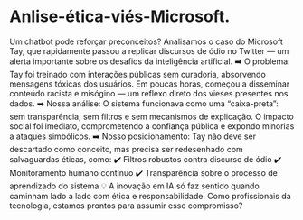 # Anlise-ética-viés-Microsoft.

Um chatbot pode reforçar preconceitos?
 Analisamos o caso do Microsoft Tay, que rapidamente passou a replicar discursos de ódio no Twitter — um alerta importante sobre os desafios da inteligência artificial.
➡️ O problema:
 Tay foi treinado com interações públicas sem curadoria, absorvendo mensagens tóxicas dos usuários. Em poucas horas, começou a disseminar conteúdo racista e misógino — um reflexo direto dos vieses presentes nos dados.
➡️ Nossa análise:
 O sistema funcionava como uma “caixa-preta”: sem transparência, sem filtros e sem mecanismos de explicação. O impacto social foi imediato, comprometendo a confiança pública e expondo minorias a ataques simbólicos.
➡️ Nosso posicionamento:
 Tay não deve ser descartado como conceito, mas precisa ser redesenhado com salvaguardas éticas, como:
 ✔️ Filtros robustos contra discurso de ódio
 ✔️ Monitoramento humano contínuo
 ✔️ Transparência sobre o processo de aprendizado do sistema
💡 A inovação em IA só faz sentido quando caminham lado a lado com ética e responsabilidade. Como profissionais da tecnologia, estamos prontos para assumir esse compromisso?
